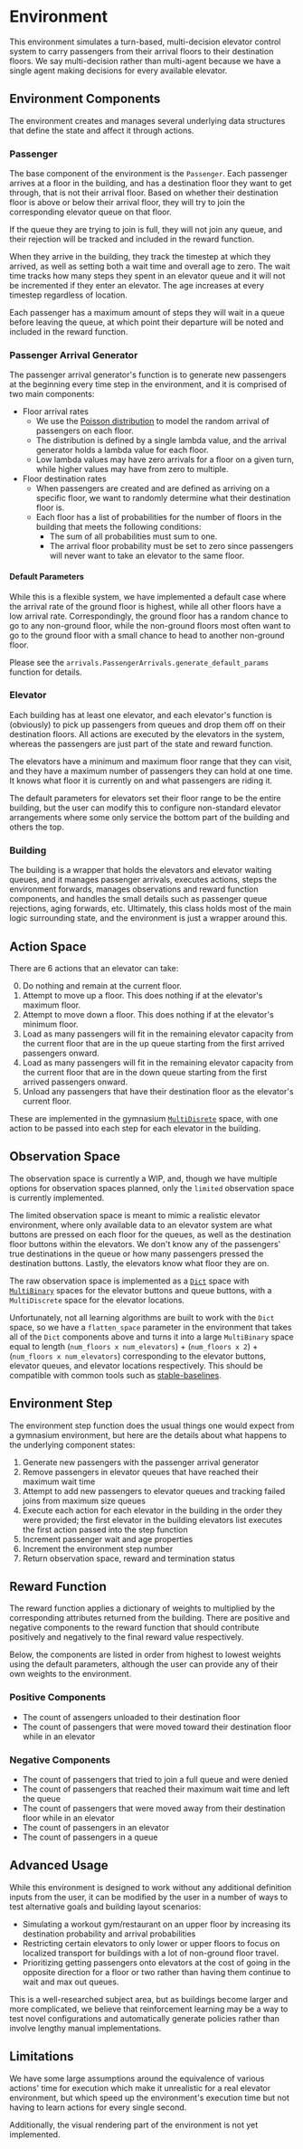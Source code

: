 # Environment

This environment simulates a turn-based, multi-decision elevator control system to carry passengers from their arrival floors to their destination floors. We say multi-decision rather than multi-agent because we have a single agent making decisions for every available elevator.

## Environment Components

The environment creates and manages several underlying data structures that define the state and affect it through actions. 

### Passenger

The base component of the environment is the `Passenger`. Each passenger arrives at a floor in the building, and has a destination floor they want to get through, that is not their arrival floor. Based on whether their destination floor is above or below their arrival floor, they will try to join the corresponding elevator queue on that floor. 

If the queue they are trying to join is full, they will not join any queue, and their rejection will be tracked and included in the reward function. 

When they arrive in the building, they track the timestep at which they arrived, as well as setting both a wait time and overall age to zero. The wait time tracks how many steps they spent in an elevator queue and it will not be incremented if they enter an elevator. The age increases at every timestep regardless of location. 

Each passenger has a maximum amount of steps they will wait in a queue before leaving the queue, at which point their departure will be noted and included in the reward function.

### Passenger Arrival Generator

The passenger arrival generator's function is to generate new passengers at the beginning every time step in the environment, and it is comprised of two main components:

- Floor arrival rates
  - We use the [Poisson distribution](https://en.wikipedia.org/wiki/Poisson_distribution) to model the random arrival of passengers on each floor.
  - The distribution is defined by a single lambda value, and the arrival generator holds a lambda value for each floor.
  - Low lambda values may have zero arrivals for a floor on a given turn, while higher values may have from zero to multiple.
- Floor destination rates
  - When passengers are created and are defined as arriving on a specific floor, we want to randomly determine what their destination floor is.
  - Each floor has a list of probabilities for the number of floors in the building that meets the following conditions:
    - The sum of all probabilities must sum to one.
    - The arrival floor probability must be set to zero since passengers will never want to take an elevator to the same floor.

#### Default Parameters

While this is a flexible system, we have implemented a default case where the arrival rate of the ground floor is highest, while all other floors have a low arrival rate. Correspondingly, the ground floor has a random chance to go to any non-ground floor, while the non-ground floors most often want to go to the ground floor with a small chance to head to another non-ground floor.

Please see the `arrivals.PassengerArrivals.generate_default_params` function for details.

### Elevator

Each building has at least one elevator, and each elevator's function is (obviously) to pick up passengers from queues and drop them off on their destination floors. All actions are executed by the elevators in the system, whereas the passengers are just part of the state and reward function.

The elevators have a minimum and maximum floor range that they can visit, and they have a maximum number of passengers they can hold at one time. It knows what floor it is currently on and what passengers are riding it. 

The default parameters for elevators set their floor range to be the entire building, but the user can modify this to configure non-standard elevator arrangements where some only service the bottom part of the building and others the top.

### Building

The building is a wrapper that holds the elevators and elevator waiting queues, and it manages passenger arrivals, executes actions, steps the environment forwards, manages observations and reward function components, and handles the small details such as passenger queue rejections, aging forwards, etc. Ultimately, this class holds most of the main logic surrounding state, and the environment is just a wrapper around this. 

## Action Space

There are 6 actions that an elevator can take:
    
0. Do nothing and remain at the current floor.
1. Attempt to move up a floor. This does nothing if at the
    elevator's maximum floor.
2. Attempt to move down a floor. This does nothing if at the
    elevator's minimum floor.
3. Load as many passengers will fit in the remaining elevator
    capacity from the current floor that are in the up queue
    starting from the first arrived passengers onward.
4. Load as many passengers will fit in the remaining elevator
    capacity from the current floor that are in the down queue
    starting from the first arrived passengers onward.
5. Unload any passengers that have their destination floor as
    the elevator's current floor.

These are implemented in the gymnasium [`MultiDisrete`](https://gymnasium.farama.org/api/spaces/fundamental/#multidiscrete) space, with one action to be passed into each step for each elevator in the building.

## Observation Space

The observation space is currently a WIP, and, though we have multiple options for observation spaces planned, only the `limited` observation space is currently implemented.

The limited observation space is meant to mimic a realistic elevator environment, where only available data to an elevator system are what buttons are pressed on each floor for the queues, as well as the destination floor buttons within the elevators. We don't know any of the passengers' true destinations in the queue or how many passengers pressed the destination buttons. Lastly, the elevators know what floor they are on. 

The raw observation space is implemented as a [`Dict`](https://gymnasium.farama.org/api/spaces/composite/#dict) space with [`MultiBinary`](https://gymnasium.farama.org/api/spaces/fundamental/#multibinary) spaces for the elevator buttons and queue buttons, with a `MultiDiscrete` space for the elevator locations.

Unfortunately, not all learning algorithms are built to work with the `Dict` space, so we have a `flatten_space` parameter in the environment that takes all of the `Dict` components above and turns it into a large `MultiBinary` space equal to length (`num_floors x num_elevators`) + (`num_floors x 2`) + (`num_floors x num_elevators`) corresponding to the elevator buttons, elevator queues, and elevator locations respectively. This should be compatible with common tools such as [stable-baselines](https://stable-baselines3.readthedocs.io/en/master/).

## Environment Step

The environment step function does the usual things one would expect from a gymnasium environment, but here are the details about what happens to the underlying component states:

1. Generate new passengers with the passenger arrival generator
2. Remove passengers in elevator queues that have reached their maximum wait time
3. Attempt to add new passengers to elevator queues and tracking failed joins from maximum size queues
4. Execute each action for each elevator in the building in the order they were provided; the first elevator in the building elevators list executes the first action passed into the step function
5. Increment passenger wait and age properties
6. Increment the environment step number
7. Return observation space, reward and termination status

## Reward Function

The reward function applies a dictionary of weights to multiplied by the corresponding attributes returned from the building. There are positive and negative components to the reward function that should contribute positively and negatively to the final reward value respectively.

Below, the components are listed in order from highest to lowest weights using the default parameters, although the user can provide any of their own weights to the environment.

### Positive Components

- The count of assengers unloaded to their destination floor
- The count of passengers that were moved toward their destination floor while in an elevator

### Negative Components

- The count of passengers that tried to join a full queue and were denied
- The count of passengers that reached their maximum wait time and left the queue
- The count of passengers that were moved away from their destination floor while in an elevator
- The count of passengers in an elevator
- The count of passengers in a queue

## Advanced Usage

While this environment is designed to work without any additional definition inputs from the user, it can be modified by the user in a number of ways to test alternative goals and building layout scenarios:

- Simulating a workout gym/restaurant on an upper floor by increasing its destination probability and arrival probabilities
- Restricting certain elevators to only lower or upper floors to focus on localized transport for buildings with a lot of non-ground floor travel.
- Prioritizing getting passengers onto elevators at the cost of going in the opposite direction for a floor or two rather than having them continue to wait and max out queues.

This is a well-researched subject area, but as buildings become larger and more complicated, we believe that reinforcement learning may be a way to test novel configurations and automatically generate policies rather than involve lengthy manual implementations.

## Limitations

We have some large assumptions around the equivalence of various actions' time for execution which make it unrealistic for a real elevator environment, but which speed up the environment's execution time but not having to learn actions for every single second. 

Additionally, the visual rendering part of the environment is not yet implemented.